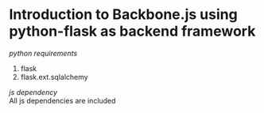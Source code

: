 Introduction to Backbone.js using python-flask as backend framework
===================================================================
_python requirements_  
1.   flask  
2.   flask.ext.sqlalchemy

_js dependency_  
   All js dependencies are included
